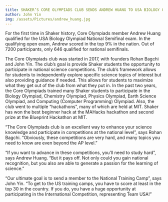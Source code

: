 ```yaml
---
title: SHAKER’S CORE OLYMPIADS CLUB SENDS ANDREW HUANG TO USA BIOLOGY OLYMPIAD NATIONAL SEMIFINALS
author: John Yin
img: /assets/Pictures/andrew_huang.jpg
---
```


For the first time in Shaker history, Core Olympiads member Andrew Huang qualified for the USA Biology Olympiad National Semifinal exam. In the qualifying open exam, Andrew scored in the top 9% in the nation. Out of 7200 participants, only 646 qualified for national semifinals.

The Core Olympiads club was started in 2017, with founders Rohan Bagchi and John Yin. The club’s goal is provide Shaker students the opportunity to participate in national science competitions. The club’s framework allows for students to independently explore specific science topics of interest but also providing guidance if needed. This allows for students to maximize what they get out of the club from what they put in. In the past two years, the Core Olympiads trained many Shaker students to participate in the Biology Olympiad, Chemistry Olympiad, Physics Olympiad, Earth Science Olympiad, and Computing (Computer Programming) Olympiad. Also, the club went to multiple “hackathons”, many of which are held at MIT. Shaker has won the best beginner hack at the MAHacks hackathon and second prize at the Blueprint Hackathon at MIT.

“The Core Olympiads club is an excellent way to enhance your science knowledge and participate in competitions at the national level”, says Rohan Bagchi. “Obviously, these competitions are very hard, and many topics you need to know are even beyond the AP level.”

“If you want to advance in these competitions, you’ll need to study hard”, says Andrew Huang. “But it pays off. Not only could you gain national recognition, but you also are able to generate a passion for the learning of science.”

“Our ultimate goal is to send a member to the National Training Camp”, says John Yin. “To get to the US training camps, you have to score at least in the top 30 in the country. If you do, you have a huge opportunity at participating in the International Competition, representing Team USA!”
